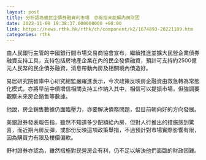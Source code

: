 ```yaml
---
layout: post
title: 分析認為擴民企債券融資利市場　亦有指未能解內房財困
date: 2022-11-09 19:38:37.000000000 +08:00
link: https://news.rthk.hk/rthk/ch/component/k2/1674893-20221109.htm
categories: rthk
---
```


由人民銀行主管的中國銀行間市場交易商協會宣布，繼續推進並擴大民營企業債券融資支持工具，支持包括房地產企業在內的民企發債融資，預計可支持約2500億元人民幣的民企債券融資，消息帶動內房及相關境內債造好。

易居研究院智庫中心研究總監嚴躍進表示，今次政策反映房企融資由救急轉為常態化模式，亦將早前中債增信相關支持工作納入其中，相信可以提振市場，但強調要觀察未來房企銷售等數據。

他說，房企銷售數據仍面臨壓力，亦要解決債務問題，但目前朝向好的方向發展。

美銀證券發表報告指，雖然不知道多少配額給內房，但對人行推出的措施感到驚喜，而近期內房反彈，或部份反映這項政策舉措，不過預計對市場實際影響有限，因為購買力有限及樓價偏軟。

野村證券亦認為，雖然措施對民營房企有利，仍不足以解決他們面臨的財政困難。
